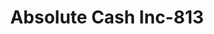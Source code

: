 ---
f_zip-code: 52722
f_state-code: IA
title: Absolute Cash Inc-813
f_phone: 563-441-9494
f_city-only: Bettendorf
f_address: 333 14th Street Bettendorf
f_location-unique-id: '813'
slug: absolute-cash-inc-813
updated-on: '2024-05-30T13:46:58.046Z'
created-on: '2024-05-30T13:36:59.803Z'
published-on: '2024-05-30T13:54:32.469Z'
f_city-state: cms/city/bettendorf-ia.md
f_company: cms/company/absolute-cash-inc.md
f_state: cms/state/iowa.md
layout: '[payday-loan].html'
tags: payday-loan
---